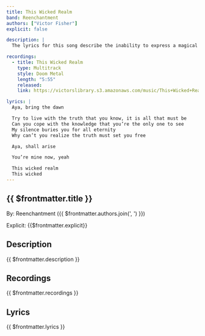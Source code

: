 ```yaml
---
title: This Wicked Realm
band: Reenchantment
authors: ["Victor Fisher"]
explicit: false

description: |
  The lyrics for this song describe the inability to express a magical experience to other people. And the music was able to beautifully capture my interest in both doom metal and atmospheric rock.

recordings:
  - title: This Wicked Realm
    type: Multitrack  
    style: Doom Metal
    length: "5:55"
    released: 
    link: https://victorslibrary.s3.amazonaws.com/music/This+Wicked+Realm/This+Wicked+Realm.mp3

lyrics: |
  Aya, bring the dawn

  Try to live with the truth that you know, it is all that must be
  Can you cope with the knowledge that you’re the only one to see
  My silence buries you for all eternity
  Why can’t you realize the truth must set you free

  Aya, shall arise

  You’re mine now, yeah

  This wicked realm
  This wicked
---
```


## {{ $frontmatter.title }}

By: <g-link to="/band/reenchantment">Reenchantment</g-link> ({{ $frontmatter.authors.join(', ') }})

Explicit: {{$frontmatter.explicit}}

## Description

<vue-markdown>{{ $frontmatter.description }}</vue-markdown>

## Recordings

{{ $frontmatter.recordings }}

## Lyrics

<vue-markdown>{{ $frontmatter.lyrics }}</vue-markdown>
